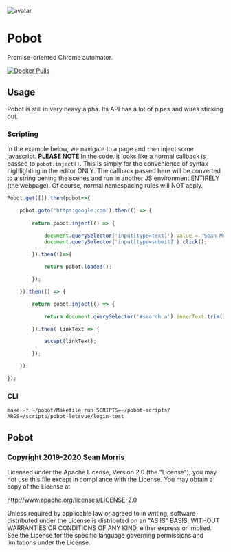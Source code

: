 ![avatar](https://avatars3.githubusercontent.com/u/640101?s=80&v=4)

# Pobot

Promise-oriented Chrome automator.

[![Docker Pulls](https://img.shields.io/docker/pulls/seanmorris/pobot?logo=docker&logoColor=white&color=960&label=ids.server%20pulls&style=for-the-badge)](https://hub.docker.com/repository/docker/seanmorris/pobot)

## Usage

Pobot is still in very heavy alpha. Its API has a lot of pipes and wires sticking out.

### Scripting

In the example below, we navigate to a page and `then` inject some javascript. **PLEASE NOTE** In the code, it looks like a normal callback is passed to `pobot.inject()`. This is simply for the convenience of syntax highlighting in the editor ONLY. The callback passed here will be converted to a string behing the scenes and run in another JS environment ENTIRELY (the webpage). Of course, normal namespacing rules will NOT apply.

```javascript
Pobot.get([]).then(pobot=>{

	pobot.goto('https:google.com').then(() => {
					
		return pobot.inject(() => {

			document.querySelector('input[type=text]').value = 'Sean Morris';
			document.querySelector('input[type=submit]').click();

		}).then(()=>{

			return pobot.loaded();

		});

	}).then(() => {

		return pobot.inject(() => {

			return document.querySelector('#search a').innerText.trim();

		}).then( linkText => {

			accept(linkText);

		});

	});

});
```

### CLI

`make -f ~/pobot/Makefile run SCRIPTS=~/pobot-scripts/ ARGS=/scripts/pobot-letsvue/login-test`


## Pobot

### Copyright 2019-2020 Sean Morris

Licensed under the Apache License, Version 2.0 (the "License");
you may not use this file except in compliance with the License.
You may obtain a copy of the License at

http://www.apache.org/licenses/LICENSE-2.0

Unless required by applicable law or agreed to in writing, software
distributed under the License is distributed on an "AS IS" BASIS,
WITHOUT WARRANTIES OR CONDITIONS OF ANY KIND, either express or implied.
See the License for the specific language governing permissions and
limitations under the License.